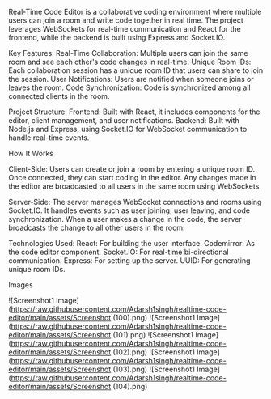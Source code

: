 Real-Time Code Editor is a collaborative coding environment where multiple users can join a room and write code together in real time. The project leverages WebSockets for real-time communication and React for the frontend, while the backend is built using Express and Socket.IO.

Key Features:
Real-Time Collaboration: Multiple users can join the same room and see each other's code changes in real-time.
Unique Room IDs: Each collaboration session has a unique room ID that users can share to join the session.
User Notifications: Users are notified when someone joins or leaves the room.
Code Synchronization: Code is synchronized among all connected clients in the room.

Project Structure:
Frontend: Built with React, it includes components for the editor, client management, and user notifications.
Backend: Built with Node.js and Express, using Socket.IO for WebSocket communication to handle real-time events.

How It Works

Client-Side:
Users can create or join a room by entering a unique room ID.
Once connected, they can start coding in the editor.
Any changes made in the editor are broadcasted to all users in the same room using WebSockets.

Server-Side:
The server manages WebSocket connections and rooms using Socket.IO.
It handles events such as user joining, user leaving, and code synchronization.
When a user makes a change in the code, the server broadcasts the change to all other users in the room.

Technologies Used:
React: For building the user interface.
Codemirror: As the code editor component.
Socket.IO: For real-time bi-directional communication.
Express: For setting up the server.
UUID: For generating unique room IDs.

Images

![Screenshot1 Image](https://raw.githubusercontent.com/Adarsh1singh/realtime-code-editor/main/assets/Screenshot (100).png)
![Screenshot1 Image](https://raw.githubusercontent.com/Adarsh1singh/realtime-code-editor/main/assets/Screenshot (101).png)
![Screenshot1 Image](https://raw.githubusercontent.com/Adarsh1singh/realtime-code-editor/main/assets/Screenshot (102).png)
![Screenshot1 Image](https://raw.githubusercontent.com/Adarsh1singh/realtime-code-editor/main/assets/Screenshot (103).png)
![Screenshot1 Image](https://raw.githubusercontent.com/Adarsh1singh/realtime-code-editor/main/assets/Screenshot (104).png)

